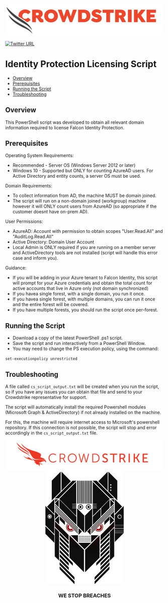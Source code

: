 ![CrowdStrike FalconIDP](https://raw.githubusercontent.com/CrowdStrike/falconpy/main/docs/asset/cs-logo.png)

[![Twitter URL](https://img.shields.io/twitter/url?label=Follow%20%40CrowdStrike&style=social&url=https%3A%2F%2Ftwitter.com%2FCrowdStrike)](https://twitter.com/CrowdStrike)<br/>

# Identity Protection Licensing Script


+ [Overview](#overview)
+ [Prerequisites](#prerequisites)
+ [Running the Script](#running-the-script)
+ [Troubleshooting](#troubleshooting)

## Overview
This PowerShell script was developed to obtain all relevant domain information required to license Falcon Identity Protection.

## Prerequisites
Operating System Requirements:
* Recommended - Server OS (Windows Server 2012 or later)
* Windows 10 - Supported but ONLY for counting AzureAD users. For Active Directory and entity counts, a server OS must be used.

Domain Requirements:
* To collect information from AD, the machine MUST be domain joined. 
* The script will run on a non-domain joined (workgroup) machine however it will ONLY count users from AzureAD (so appropriate if the customer doesnt have on-prem AD). 

User Permissions:
* AzureAD: Account with permission to obtain scopes "User.Read.All" and "AuditLog.Read.All"
* Active Directory: Domain User Account
* Local Admin is ONLY required if you are running on a member server and ActiveDirectory tools are not installed (script will handle this error case and inform you). 

Guidance:
* If you will be adding in your Azure tenant to Falcon Identity, this script will prompt for your Azure credentials and obtain the total count for active accounts that live in Azure only (not domain synchronized)
* If you havea single forest, with a single domain, you run it once.
* If you havea single forest, with multiple domains, you can run it once and the entire forest will be covered.
* If you have multiple forests, you should run the script once per-forest. 

## Running the Script
* Download a copy of the latest PowerShell .ps1 script.
* Save the script and run interactively from a PowerShell Window. 
* You may need to change the PS execution policy, using the command:

`set-executionpolicy unrestricted`

## Troubleshooting
A file called `cs_script_output.txt` will be created when you run the script, so if you have any issues you can obtain that file and send to your Crowdstrike representative for support. 

The script will automatically install the required Powershell modules (Microsoft Graph & ActiveDirectory) if not already installed on the machine.

For this, the machine will require internet access to Microsoft's powershell repository. If this connection is not possible, the script will stop and error accordingly in the `cs_script_output.txt` file.


<p align="center"><img src="https://raw.githubusercontent.com/CrowdStrike/falconpy/main/docs/asset/cs-logo-footer.png"><BR/><img width="250px" src="https://raw.githubusercontent.com/CrowdStrike/falconpy/main/docs/asset/adversary-red-eyes.png"></P>
<h3><P align="center">WE STOP BREACHES</P></h3>
